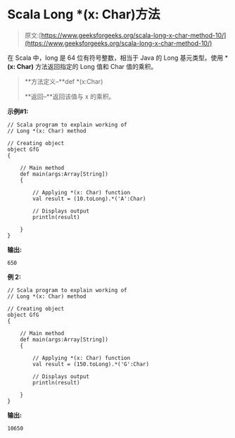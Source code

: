 # Scala Long *(x: Char)方法

> 原文:[https://www.geeksforgeeks.org/scala-long-x-char-method-10/](https://www.geeksforgeeks.org/scala-long-x-char-method-10/)

在 Scala 中，long 是 64 位有符号整数，相当于 Java 的 Long 基元类型。使用 ***(x: Char)** 方法返回指定的 Long 值和 Char 值的乘积。

> **方法定义–**def *(x:Char)
> 
> **返回–**返回该值与 x 的乘积。

**示例#1:**

```
// Scala program to explain working of
// Long *(x: Char) method

// Creating object
object GfG
{ 

    // Main method
    def main(args:Array[String])
    {

        // Applying *(x: Char) function
        val result = (10.toLong).*('A':Char)

        // Displays output
        println(result)

    }
} 
```

**输出:**

```
650
```

**例 2:**

```
// Scala program to explain working of
// Long *(x: Char) method

// Creating object
object GfG
{ 

    // Main method
    def main(args:Array[String])
    {

        // Applying *(x: Char) function
        val result = (150.toLong).*('G':Char)

        // Displays output
        println(result)

    }
} 
```

**输出:**

```
10650
```